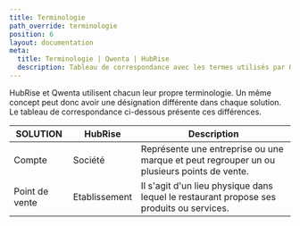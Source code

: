 ```yaml
---
title: Terminologie
path_override: terminologie
position: 6
layout: documentation
meta:
  title: Terminologie | Qwenta | HubRise
  description: Tableau de correspondance avec les termes utilisés par Qwenta et ceux utilisés dans HubRise pour le même concept. Connectez vos applications et synchronisez vos données.
---
```


HubRise et Qwenta utilisent chacun leur propre terminologie. Un même concept peut donc avoir une désignation différente dans chaque solution. Le tableau de correspondance ci-dessous présente ces différences.

| SOLUTION       | HubRise       | Description                                                                                |
| -------------- | ------------- | ------------------------------------------------------------------------------------------ |
| Compte         | Société       | Représente une entreprise ou une marque et peut regrouper un ou plusieurs points de vente. |
| Point de vente | Etablissement | Il s'agit d'un lieu physique dans lequel le restaurant propose ses produits ou services.   |

